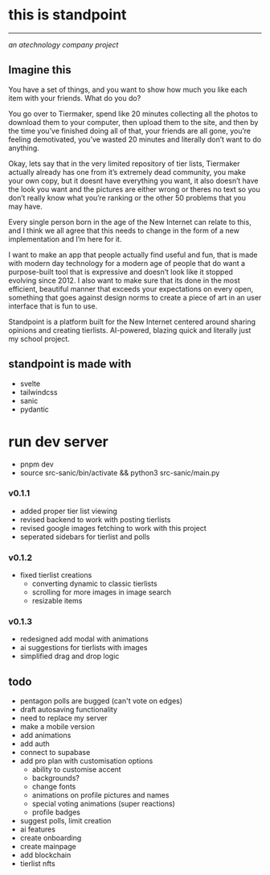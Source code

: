 # this is standpoint

---

_an atechnology company project_

## Imagine this

You have a set of things, and you want to show how much you like each item with your friends. What do you do?

You go over to Tiermaker, spend like 20 minutes collecting all the photos to download them to your computer, then upload them to the site, and then by the time you’ve finished doing all of that, your friends are all gone, you’re feeling demotivated, you’ve wasted 20 minutes and literally don’t want to do anything.

Okay, lets say that in the very limited repository of tier lists, Tiermaker actually already has one from it’s extremely dead community, you make your own copy, but it doesnt have everything you want, it also doesn’t have the look you want and the pictures are either wrong or theres no text so you don’t really know what you’re ranking or the other 50 problems that you may have.

Every single person born in the age of the New Internet can relate to this, and I think we all agree that this needs to change in the form of a new implementation and I’m here for it.

I want to make an app that people actually find useful and fun, that is made with modern day technology for a modern age of people that do want a purpose-built tool that is expressive and doesn’t look like it stopped evolving since 2012. I also want to make sure that its done in the most efficient, beautiful manner that exceeds your expectations on every open, something that goes against design norms to create a piece of art in an user interface that is fun to use.

Standpoint is a platform built for the New Internet centered around sharing opinions and creating tierlists. AI-powered, blazing quick and literally just my school project.

## standpoint is made with

- svelte
- tailwindcss
- sanic
- pydantic

# run dev server

- pnpm dev
- source src-sanic/bin/activate && python3 src-sanic/main.py

### v0.1.1
- added proper tier list viewing
- revised backend to work with posting tierlists
- revised google images fetching to work with this project
- seperated sidebars for tierlist and polls

### v0.1.2

- fixed tierlist creations
  - converting dynamic to classic tierlists
  - scrolling for more images in image search
  - resizable items

### v0.1.3
- redesigned add modal with animations
- ai suggestions for tierlists with images
- simplified drag and drop logic

## todo
- pentagon polls are bugged (can't vote on edges)
- draft autosaving functionality
- need to replace my server
- make a mobile version
- add animations
- add auth
- connect to supabase
- add pro plan with customisation options
  - ability to customise accent
  - backgrounds?
  - change fonts
  - animations on profile pictures and names
  - special voting animations (super reactions)
  - profile badges
- suggest polls, limit creation
- ai features
- create onboarding
- create mainpage
- add blockchain
- tierlist nfts
